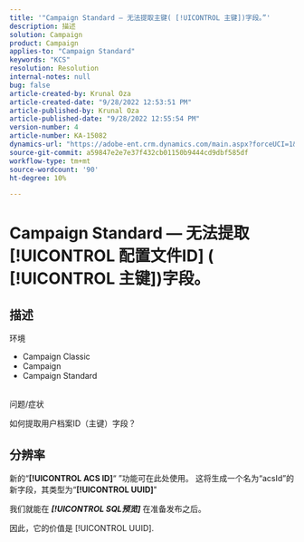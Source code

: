 ```yaml
---
title: '"Campaign Standard — 无法提取主键( [!UICONTROL 主键])字段。”'
description: 描述
solution: Campaign
product: Campaign
applies-to: "Campaign Standard"
keywords: "KCS"
resolution: Resolution
internal-notes: null
bug: false
article-created-by: Krunal Oza
article-created-date: "9/28/2022 12:53:51 PM"
article-published-by: Krunal Oza
article-published-date: "9/28/2022 12:55:54 PM"
version-number: 4
article-number: KA-15082
dynamics-url: "https://adobe-ent.crm.dynamics.com/main.aspx?forceUCI=1&pagetype=entityrecord&etn=knowledgearticle&id=cc453797-2c3f-ed11-9db1-000d3a5c1bcc"
source-git-commit: a59847e2e7e37f432cb01150b9444cd9dbf585df
workflow-type: tm+mt
source-wordcount: '90'
ht-degree: 10%

---
```


# Campaign Standard — 无法提取 [!UICONTROL 配置文件ID] ( [!UICONTROL 主键])字段。

## 描述

环境

- Campaign Classic
- Campaign
- Campaign Standard



<br>问题/症状<br>

如何提取用户档案ID（主键）字段？

## 分辨率

新的“<b>[!UICONTROL ACS ID]</b>“ ”功能可在此处使用。 这将生成一个名为“acsId”的新字段，其类型为“<b>[!UICONTROL UUID]</b>&quot;

我们就能在 *<b>[!UICONTROL SQL预览]</b>* 在准备发布之后。

因此，它的价值是 [!UICONTROL UUID].
